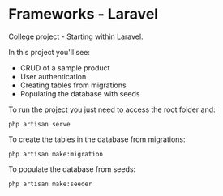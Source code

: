 # Frameworks - Laravel
College project - Starting within Laravel.

In this project you'll see:
* CRUD of a sample product
* User authentication
* Creating tables from migrations
* Populating the database with seeds

To run the project you just need to access the root folder and:
```
php artisan serve
```
To create the tables in the database from migrations:
```
php artisan make:migration
```
To populate the database from seeds:
```
php artisan make:seeder
```
